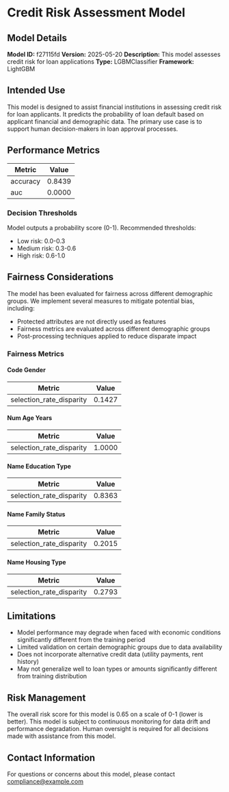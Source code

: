 # Credit Risk Assessment Model

## Model Details

**Model ID:** f27115fd
**Version:** 2025-05-20
**Description:** This model assesses credit risk for loan applications
**Type:** LGBMClassifier
**Framework:** LightGBM

## Intended Use

This model is designed to assist financial institutions in assessing credit risk for loan applicants. It predicts the probability of loan default based on applicant financial and demographic data. The primary use case is to support human decision-makers in loan approval processes.

## Performance Metrics

| Metric | Value |
|--------|-------|
| accuracy | 0.8439 |
| auc | 0.0000 |

### Decision Thresholds
Model outputs a probability score (0-1). Recommended thresholds:
- Low risk: 0.0-0.3
- Medium risk: 0.3-0.6
- High risk: 0.6-1.0

## Fairness Considerations

The model has been evaluated for fairness across different demographic groups. We implement several measures to mitigate potential bias, including:
- Protected attributes are not directly used as features
- Fairness metrics are evaluated across different demographic groups
- Post-processing techniques applied to reduce disparate impact

### Fairness Metrics

#### Code Gender

| Metric | Value |
|--------|-------|
| selection_rate_disparity | 0.1427 |

#### Num  Age Years

| Metric | Value |
|--------|-------|
| selection_rate_disparity | 1.0000 |

#### Name Education Type

| Metric | Value |
|--------|-------|
| selection_rate_disparity | 0.8363 |

#### Name Family Status

| Metric | Value |
|--------|-------|
| selection_rate_disparity | 0.2015 |

#### Name Housing Type

| Metric | Value |
|--------|-------|
| selection_rate_disparity | 0.2793 |

## Limitations

- Model performance may degrade when faced with economic conditions significantly different from the training period
- Limited validation on certain demographic groups due to data availability
- Does not incorporate alternative credit data (utility payments, rent history)
- May not generalize well to loan types or amounts significantly different from training distribution

## Risk Management

The overall risk score for this model is 0.65 on a scale of 0-1 (lower is better).
This model is subject to continuous monitoring for data drift and performance degradation.
Human oversight is required for all decisions made with assistance from this model.

## Contact Information

For questions or concerns about this model, please contact compliance@example.com
